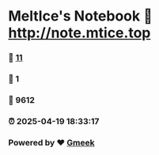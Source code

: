# MeltIce's Notebook :link: http://note.mtice.top 
### :page_facing_up: [11](http://note.mtice.top/tag.html) 
### :speech_balloon: 1 
### :hibiscus: 9612 
### :alarm_clock: 2025-04-19 18:33:17 
### Powered by :heart: [Gmeek](https://github.com/Meekdai/Gmeek)
